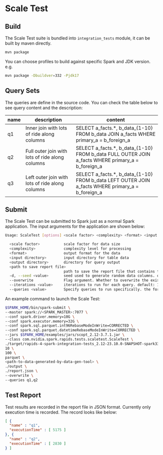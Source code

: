 # Scale Test

## Build

The Scale Test suite is bundled into `integration_tests` module, it can be built by maven directly.

```bash
mvn package
```

You can choose profiles to build against specific Spark and JDK version. e.g.

```bash
mvn package -Dbuildver=332 -Pjdk17
```

## Query Sets

The queries are define in the source code. You can check the table below to see query content and the description:

| name | description | content |
|------|-------------|---------|
| q1   | Inner join with lots of ride along columns | SELECT a_facts.*, b_data_{1-10} FROM b_data JOIN a_facts WHERE primary_a = b_foreign_a |
| q2   | Full outer join with lots of ride along columns | SELECT a_facts.*, b_data_{1-10} FROM b_data FULL OUTER JOIN a_facts WHERE primary_a = b_foreign_a |
| q3   | Left outer join with lots of ride along columns | SELECT a_facts.*, b_data_{1-10} FROM b_data LEFT OUTER JOIN a_facts WHERE primary_a = b_foreign_a |

## Submit

The Scale Test can be submitted to Spark just as a normal Spark application.
The input arguments for the application are shown below:

```bash
Usage: ScaleTest [options] <scale factor> <complexity> <format> <input directory> <output directory> <path to save report file>

  <scale factor>           scale factor for data size
  <complexity>             complexity level for processing
  <format>                 output format for the data
  <input directory>        input directory for table data
  <output directory>       directory for query output
  <path to save report file>
                           path to save the report file that contains test results
  -d, --seed <value>       seed used to generate random data columns. default is 41 if not specified
  --overwrite              Flag argument. Whether to overwrite the existing data in the path.
  --iterations <value>     iterations to run for each query. default: 1
  --queries <value>        Specify queries to run specifically. the format must be query names with comma separated. e.g. --tables q1,q2,q3. If not specified, all queries will be run for `--iterations` rounds
```

An example command to launch the Scale Test:

```bash
$SPARK_HOME/bin/spark-submit \
--master spark://<SPARK_MASTER>:7077 \
--conf spark.driver.memory=10G \
--conf spark.executor.memory=32G \
--conf spark.sql.parquet.int96RebaseModeInWrite=CORRECTED \
--conf spark.sql.parquet.datetimeRebaseModeInWrite=CORRECTED \
--jars $SPARK_HOME/examples/jars/scopt_2.12-3.7.1.jar \
--class com.nvidia.spark.rapids.tests.scaletest.ScaleTest \
./target/rapids-4-spark-integration-tests_2.12-23.10.0-SNAPSHOT-spark332.jar \
10 \
100 \
parquet \
<path-to-data-generated-by-data-gen-tool> \
./output \
./report.json \
--overwrite \
--queries q1,q2
```

## Test Report

Test results are recorded in the report file in JSON format. Currently only execution time is recorded. The record looks like below:

```json
[ {
  "name" : "q1",
  "executionTime" : [ 5175 ]
}, {
  "name" : "q2",
  "executionTime" : [ 2830 ]
} ]

```